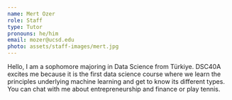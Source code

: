 ```yaml
---
name: Mert Ozer
role: Staff
type: Tutor
pronouns: he/him
email: mozer@ucsd.edu
photo: assets/staff-images/mert.jpg
---
```

Hello, I am a sophomore majoring in Data Science from Türkiye. DSC40A excites me because it is the first data science course where we learn the principles underlying machine learning and get to know its different types. You can chat with me about entrepreneurship and finance or play tennis.